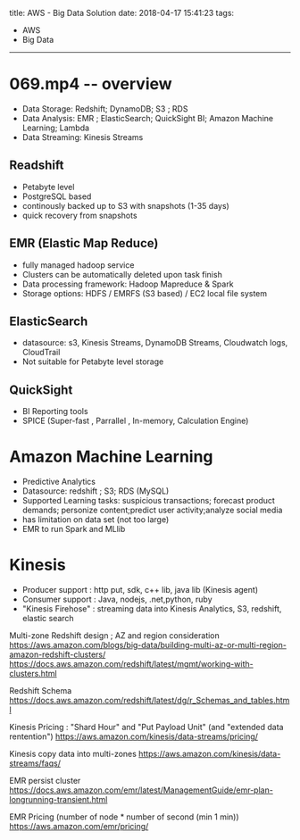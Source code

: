 title: AWS - Big Data Solution
date: 2018-04-17 15:41:23
tags:
- AWS
- Big Data
---

# 069.mp4 -- overview

* Data Storage: Redshift; DynamoDB; S3 ; RDS
* Data Analysis: EMR ; ElasticSearch; QuickSight BI; Amazon Machine Learning; Lambda
* Data Streaming: Kinesis Streams

## Readshift

* Petabyte level
* PostgreSQL based
* continously backed up to S3 with snapshots (1-35 days)
* quick recovery from snapshots

## EMR (Elastic Map Reduce)

* fully managed hadoop service
* Clusters can be automatically deleted upon task finish
* Data processing framework: Hadoop Mapreduce & Spark
* Storage options:   HDFS /  EMRFS (S3 based) / EC2 local file system

## ElasticSearch

* datasource: s3, Kinesis Streams, DynamoDB Streams, Cloudwatch logs, CloudTrail
* Not suitable for Petabyte level storage

## QuickSight

* BI Reporting tools
* SPICE (Super-fast , Parrallel , In-memory, Calculation Engine)

# Amazon Machine Learning

* Predictive Analytics
* Datasource: redshift ; S3;  RDS (MySQL)
* Supported Learning tasks: suspicious transactions; forecast product demands; personize content;predict user activity;analyze social media
* has limitation on data set (not too large)
* EMR to run Spark and MLlib

# Kinesis

* Producer support : http put, sdk, c++ lib, java lib (Kinesis agent)
* Consumer support : Java, nodejs, .net,python, ruby
* "Kinesis Firehose" : streaming data into Kinesis Analytics, S3, redshift, elastic search

Multi-zone Redshift design ; AZ and region consideration
https://aws.amazon.com/blogs/big-data/building-multi-az-or-multi-region-amazon-redshift-clusters/
https://docs.aws.amazon.com/redshift/latest/mgmt/working-with-clusters.html

Redshift Schema
https://docs.aws.amazon.com/redshift/latest/dg/r_Schemas_and_tables.html

Kinesis Pricing : "Shard Hour" and "Put Payload Unit" (and "extended data rentention")
https://aws.amazon.com/kinesis/data-streams/pricing/

Kinesis copy data into multi-zones
https://aws.amazon.com/kinesis/data-streams/faqs/

EMR persist cluster
https://docs.aws.amazon.com/emr/latest/ManagementGuide/emr-plan-longrunning-transient.html

EMR Pricing (number of node * number of second (min 1 min))
https://aws.amazon.com/emr/pricing/
